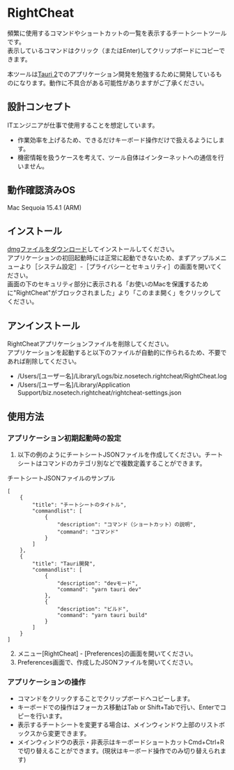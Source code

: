 # RightCheat

頻繁に使用するコマンドやショートカットの一覧を表示するチートシートツールです。  
表示しているコマンドはクリック（またはEnter)してクリップボードにコピーできます。

本ツールは[Tauri 2](https://v2.tauri.app/ja/)でのアプリケーション開発を勉強するために開発しているものになります。動作に不具合がある可能性がありますがご了承ください。

## 設計コンセプト

ITエンジニアが仕事で使用することを想定しています。

- 作業効率を上げるため、できるだけキーボード操作だけで扱えるようにします。
- 機密情報を扱うケースを考えて、ツール自体はインターネットへの通信を行いません。

## 動作確認済みOS

Mac Sequoia 15.4.1 (ARM)

## インストール

[dmgファイルをダウンロード](https://github.com/nosetech/right-cheat/releases/download/prototype-0.1.0/RightCheat_0.1.0_aarch64.dmg)してインストールしてください。  
アプリケーションの初回起動時には正常に起動できないため、まずアップルメニューより［システム設定］-［プライバシーとセキュリティ］の画面を開いてください。  
画面の下のセキュリティ部分に表示される「お使いのMacを保護するために"RightCheat"がブロックされました」より「このまま開く」をクリックしてください。

## アンインストール

RightCheatアプリケーションファイルを削除してください。  
アプリケーションを起動すると以下のファイルが自動的に作られるため、不要であれば削除してください。

- /Users/[ユーザー名]/Library/Logs/biz.nosetech.rightcheat/RightCheat.log
- /Users/[ユーザー名]/Library/Application Support/biz.nosetech.rightcheat/rightcheat-settings.json

## 使用方法

### アプリケーション初期起動時の設定

1. 以下の例のようにチートシートJSONファイルを作成してください。チートシートはコマンドのカテゴリ別などで複数定義することができます。

チートシートJSONファイルのサンプル

```
[
    {
        "title": "チートシートのタイトル",
        "commandlist": [
            {
                "description": "コマンド（ショートカット）の説明",
                "command": "コマンド"
            }
        ]
    },
    {
        "title": "Tauri開発",
        "commandlist": [
            {
                "description": "devモード",
                "command": "yarn tauri dev"
            },
            {
                "description": "ビルド",
                "command": "yarn tauri build"
            }
        ]
    }
]
```

2. メニュー[RightCheat] - [Preferences]の画面を開いてください。
3. Preferences画面で、作成したJSONファイルを開いてください。

### アプリケーションの操作

- コマンドをクリックすることでクリップボードへコピーします。
- キーボードでの操作はフォーカス移動はTab or Shift+Tabで行い、Enterでコピーを行います。
- 表示するチートシートを変更する場合は、メインウィンドウ上部のリストボックスから変更できます。
- メインウィンドウの表示・非表示はキーボードショートカットCmd+Ctrl+Rで切り替えることができます。(現状はキーボード操作でのみ切り替えられます)
